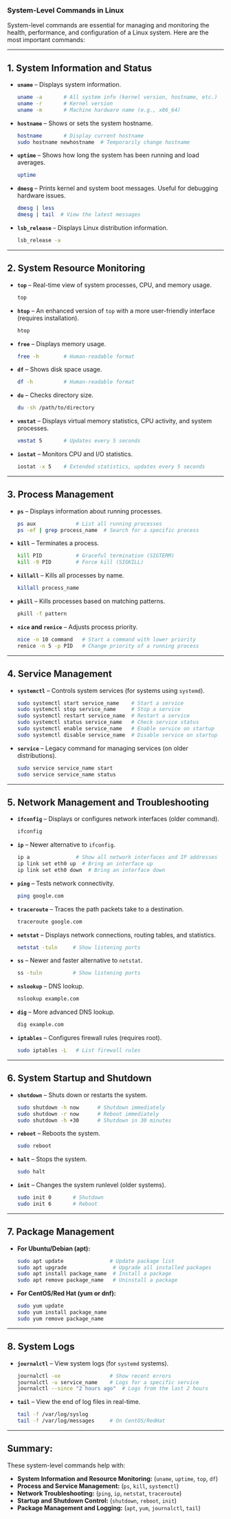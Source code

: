 ### **System-Level Commands in Linux**  
System-level commands are essential for managing and monitoring the health, performance, and configuration of a Linux system. Here are the most important commands:  

---

## **1. System Information and Status**  
- **`uname`** – Displays system information.  
  ```bash
  uname -a       # All system info (kernel version, hostname, etc.)
  uname -r       # Kernel version
  uname -m       # Machine hardware name (e.g., x86_64)
  ```
- **`hostname`** – Shows or sets the system hostname.  
  ```bash
  hostname       # Display current hostname
  sudo hostname newhostname  # Temporarily change hostname
  ```
- **`uptime`** – Shows how long the system has been running and load averages.  
  ```bash
  uptime
  ```
- **`dmesg`** – Prints kernel and system boot messages. Useful for debugging hardware issues.  
  ```bash
  dmesg | less
  dmesg | tail  # View the latest messages
  ```
- **`lsb_release`** – Displays Linux distribution information.  
  ```bash
  lsb_release -a
  ```

---

## **2. System Resource Monitoring**  
- **`top`** – Real-time view of system processes, CPU, and memory usage.  
  ```bash
  top
  ```
- **`htop`** – An enhanced version of `top` with a more user-friendly interface (requires installation).  
  ```bash
  htop
  ```
- **`free`** – Displays memory usage.  
  ```bash
  free -h        # Human-readable format
  ```
- **`df`** – Shows disk space usage.  
  ```bash
  df -h          # Human-readable format
  ```
- **`du`** – Checks directory size.  
  ```bash
  du -sh /path/to/directory
  ```
- **`vmstat`** – Displays virtual memory statistics, CPU activity, and system processes.  
  ```bash
  vmstat 5       # Updates every 5 seconds
  ```
- **`iostat`** – Monitors CPU and I/O statistics.  
  ```bash
  iostat -x 5    # Extended statistics, updates every 5 seconds
  ```

---

## **3. Process Management**  
- **`ps`** – Displays information about running processes.  
  ```bash
  ps aux             # List all running processes
  ps -ef | grep process_name  # Search for a specific process
  ```
- **`kill`** – Terminates a process.  
  ```bash
  kill PID           # Graceful termination (SIGTERM)
  kill -9 PID        # Force kill (SIGKILL)
  ```
- **`killall`** – Kills all processes by name.  
  ```bash
  killall process_name
  ```
- **`pkill`** – Kills processes based on matching patterns.  
  ```bash
  pkill -f pattern
  ```
- **`nice` and `renice`** – Adjusts process priority.  
  ```bash
  nice -n 10 command   # Start a command with lower priority
  renice -n 5 -p PID   # Change priority of a running process
  ```

---

## **4. Service Management**  
- **`systemctl`** – Controls system services (for systems using `systemd`).  
  ```bash
  sudo systemctl start service_name    # Start a service
  sudo systemctl stop service_name     # Stop a service
  sudo systemctl restart service_name  # Restart a service
  sudo systemctl status service_name   # Check service status
  sudo systemctl enable service_name   # Enable service on startup
  sudo systemctl disable service_name  # Disable service on startup
  ```
- **`service`** – Legacy command for managing services (on older distributions).  
  ```bash
  sudo service service_name start
  sudo service service_name status
  ```

---

## **5. Network Management and Troubleshooting**  
- **`ifconfig`** – Displays or configures network interfaces (older command).  
  ```bash
  ifconfig
  ```
- **`ip`** – Newer alternative to `ifconfig`.  
  ```bash
  ip a               # Show all network interfaces and IP addresses
  ip link set eth0 up  # Bring an interface up
  ip link set eth0 down  # Bring an interface down
  ```
- **`ping`** – Tests network connectivity.  
  ```bash
  ping google.com
  ```
- **`traceroute`** – Traces the path packets take to a destination.  
  ```bash
  traceroute google.com
  ```
- **`netstat`** – Displays network connections, routing tables, and statistics.  
  ```bash
  netstat -tuln     # Show listening ports
  ```
- **`ss`** – Newer and faster alternative to `netstat`.  
  ```bash
  ss -tuln          # Show listening ports
  ```
- **`nslookup`** – DNS lookup.  
  ```bash
  nslookup example.com
  ```
- **`dig`** – More advanced DNS lookup.  
  ```bash
  dig example.com
  ```
- **`iptables`** – Configures firewall rules (requires root).  
  ```bash
  sudo iptables -L   # List firewall rules
  ```

---

## **6. System Startup and Shutdown**  
- **`shutdown`** – Shuts down or restarts the system.  
  ```bash
  sudo shutdown -h now      # Shutdown immediately
  sudo shutdown -r now      # Reboot immediately
  sudo shutdown -h +30      # Shutdown in 30 minutes
  ```
- **`reboot`** – Reboots the system.  
  ```bash
  sudo reboot
  ```
- **`halt`** – Stops the system.  
  ```bash
  sudo halt
  ```
- **`init`** – Changes the system runlevel (older systems).  
  ```bash
  sudo init 0       # Shutdown
  sudo init 6       # Reboot
  ```

---

## **7. Package Management**  
- **For Ubuntu/Debian (apt):**  
  ```bash
  sudo apt update               # Update package list
  sudo apt upgrade               # Upgrade all installed packages
  sudo apt install package_name  # Install a package
  sudo apt remove package_name   # Uninstall a package
  ```
- **For CentOS/Red Hat (yum or dnf):**  
  ```bash
  sudo yum update
  sudo yum install package_name
  sudo yum remove package_name
  ```

---

## **8. System Logs**  
- **`journalctl`** – View system logs (for `systemd` systems).  
  ```bash
  journalctl -xe                # Show recent errors
  journalctl -u service_name    # Logs for a specific service
  journalctl --since "2 hours ago"  # Logs from the last 2 hours
  ```
- **`tail`** – View the end of log files in real-time.  
  ```bash
  tail -f /var/log/syslog
  tail -f /var/log/messages     # On CentOS/RedHat
  ```

---

## **Summary:**  
These system-level commands help with:  
- **System Information and Resource Monitoring:** (`uname`, `uptime`, `top`, `df`)  
- **Process and Service Management:** (`ps`, `kill`, `systemctl`)  
- **Network Troubleshooting:** (`ping`, `ip`, `netstat`, `traceroute`)  
- **Startup and Shutdown Control:** (`shutdown`, `reboot`, `init`)  
- **Package Management and Logging:** (`apt`, `yum`, `journalctl`, `tail`)  

